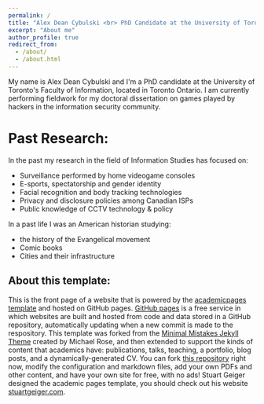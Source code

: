 ```yaml
---
permalink: /
title: "Alex Dean Cybulski <br> PhD Candidate at the University of Toronto"
excerpt: "About me"
author_profile: true
redirect_from: 
  - /about/
  - /about.html
---
```


My name is Alex Dean Cybulski and I'm a PhD candidate at the University of Toronto's Faculty of Information, located in Toronto Ontario. I am currently performing fieldwork for my doctoral dissertation on games played by hackers in the information security community. 

Past Research:
======

In the past my research in the field of Information Studies has focused on:
* Surveillance performed by home videogame consoles
* E-sports, spectatorship and gender identity
* Facial recognition and body tracking technologies
* Privacy and disclosure policies among Canadian ISPs
* Public knowledge of CCTV technology & policy

In a past life I was an American historian studying: 
* the history of the Evangelical movement
* Comic books
* Cities and their infrastructure

About this template:
------
This is the front page of a website that is powered by the [academicpages template](https://github.com/academicpages/academicpages.github.io) and hosted on GitHub pages. [GitHub pages](https://pages.github.com) is a free service in which websites are built and hosted from code and data stored in a GitHub repository, automatically updating when a new commit is made to the respository. This template was forked from the [Minimal Mistakes Jekyll Theme](https://mmistakes.github.io/minimal-mistakes/) created by Michael Rose, and then extended to support the kinds of content that academics have: publications, talks, teaching, a portfolio, blog posts, and a dynamically-generated CV. You can fork [this repository](https://github.com/academicpages/academicpages.github.io) right now, modify the configuration and markdown files, add your own PDFs and other content, and have your own site for free, with no ads! Stuart Geiger designed the academic pages template, you should check out his website [stuartgeiger.com](http://stuartgeiger.com).

